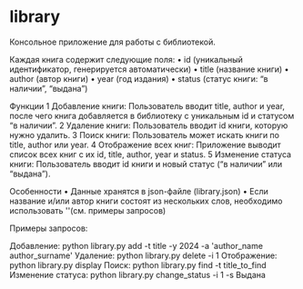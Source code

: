 # library
Консольное приложение для работы с библиотекой.

Каждая книга содержит следующие поля:
 • id (уникальный идентификатор, генерируется автоматически)
 • title (название книги)
 • author (автор книги)
 • year (год издания)
 • status (статус книги: “в наличии”, “выдана”)

Функции
 1 Добавление книги: Пользователь вводит title, author и year, после чего книга добавляется в библиотеку с уникальным id и статусом “в наличии”.
 2 Удаление книги: Пользователь вводит id книги, которую нужно удалить.
 3 Поиск книги: Пользователь может искать книги по title, author или year.
 4 Отображение всех книг: Приложение выводит список всех книг с их id, title, author, year и status.
 5 Изменение статуса книги: Пользователь вводит id книги и новый статус (“в наличии” или “выдана”).

Особенности
 • Данные хранятся в json-файле (library.json)
 • Если название и/или автор книги состоят из нескольких слов, необходимо использовать ''(см. примеры запросов)

Примеры запросов:

 Добавление: python library.py add -t title -y 2024 -a 'author_name author_surname'
 Удаление: python library.py delete -i 1
 Отображение: python library.py display
 Поиск: python library.py find -t title_to_find 
 Изменение статуса: python library.py change_status -i 1 -s Выдана

 
